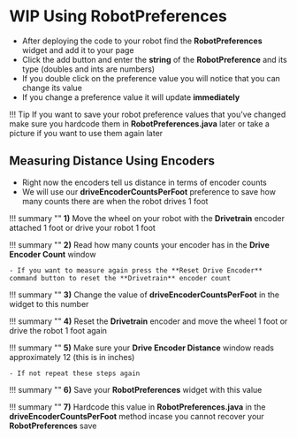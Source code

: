 # **WIP** Using RobotPreferences

<!-- ![Image Title](imageURL)

## Overview

In this section we will be going over

1. Creating and using RobotPreferences in shuffleboard
2. How to convert encoder counts to inches

***

## What Are RobotPreferences

- On SmartDashboard or ShuffleBoard there is a widget called Robot Preferences that can store variables that can be quickly changed
- For example you might have a variable that changes PID values which can be changed from Robot Preferences on SmartDashboard/ShuffleBoard
- For this section of our tutorial we will create a robot preference called driveEncoderCountsPerFoot

## Creating RobotPreferences

!!! summary "" 
    **1)** Create a new **empty class** called **RobotPreferences**
    
    - This is where we store all of our **RobotPreferences** to access anywhere
    - If we want to use a **RobotPreference** we call RobotPreferences.preferenceName()

!!! summary "" 
    **2)** Inside the constructor type:
    
    	'''java 
	public static double driveEncoderCountsPerFoot(){
	  return Preferences.getInstance().getDouble(“driveEncoderCountsPerFoot”, 1.0);
	}
	   '''
   
    - The format for creating a RobotPreference is
    
    	'''java
	public static variableType prefernceName(){
	  return Preferences.getInstance().getVariableType("preferenceName", value);
	   '''
	   
??? Example
	
	Your full **RobotPreferences.java** should look like this
	
	'''java
	package frc.robot;

	import edu.wpi.first.wpilibj.Preferences;

	/**
 	* Add your docs here.
 	*/
	public class RobotPreferences {
    	  // Drivetrain
    	  /**
     	  * Default value is 1.0
     	  */
    	  public static double driveEncoderCountsPerFoot() {
            return Preferences.getInstance().getDouble("driveEncoderCountsPerFoot", 1.0);
    	  }

	}
	   '''
	   
## Creating getDriveEncoderDistance Method

- We will use this **RobotPreference** to help us create a method that can keep track of the distance our robot has driven in inches

!!! summary ""
    **1)** Create a method called **getDriveEncoderDistance** inside of **Drivetrain**
    
!!! summary ""
    **2)** Inside type:
    
    	'''java
	return (getDriveEncoderCount() / RobotPreferences.driveEncoderCountsPerFoot()) * 12;
	   '''
     
    - This will divide the current encoder count by however many counts there are in a foot then multiply that number by 12 to give us the encoder distance in inches
    
!!! Note
    You may need to invert this value if your encoder counts backward when the robot is driving forward
    
!!! Example

	The code you typed should be this
	
	'''java
	public double getDriveEncoderDistance() {
   	 return (getDriveEncoderCount() / RobotPreferences.driveEncoderCountsPerFoot()) * 12;
  	}
	   '''
	  
!!! summary ""
    **3)** Add the method to the **update** method in **Telemetry**
    
## Using RobotPreferences

<!-- TODO: Explain in more detail how to add RobotPreferences and add pictures -->

- After deploying the code to your robot find the **RobotPreferences** widget and add it to your page
- Click the add button and enter the **string** of the **RobotPreference** and its type (doubles and ints are numbers)
- If you double click on the preference value you will notice that you can change its value
- If you change a preference value it will update **immediately**

!!! Tip 
    If you want to save your robot preference values that you've changed make sure you hardcode them in **RobotPreferences.java** later or take a picture if you want to use them again later
    
## Measuring Distance Using Encoders

- Right now the encoders tell us distance in terms of encoder counts
- We will use our **driveEncoderCountsPerFoot** preference to save how many counts there are when the robot drives 1 foot

!!! summary ""
    **1)** Move the wheel on your robot with the **Drivetrain** encoder attached 1 foot or drive your robot 1 foot
    
!!! summary ""
    **2)** Read how many counts your encoder has in the **Drive Encoder Count** window
    
    - If you want to measure again press the **Reset Drive Encoder** command button to reset the **Drivetrain** encoder count
    
!!! summary ""
    **3)** Change the value of **driveEncoderCountsPerFoot** in the widget to this number
    
!!! summary ""
    **4)** Reset the **Drivetrain** encoder and move the wheel 1 foot or drive the robot 1 foot again
 
!!! summary ""
    **5)** Make sure your **Drive Encoder Distance** window reads approximately 12 (this is in inches)
    
    - If not repeat these steps again
    
!!! summary ""
    **6)** Save your **RobotPreferences** widget with this value
   
!!! summary ""
    **7)** Hardcode this value in **RobotPreferences.java** in the **driveEncoderCountsPerFoot** method incase you cannot recover your **RobotPreferences** save
    
    
